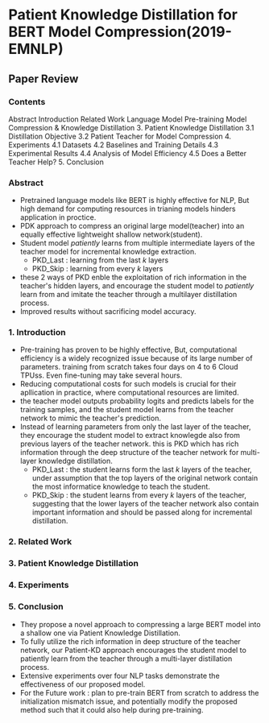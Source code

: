# Patient Knowledge Distillation for BERT Model Compression(2019-EMNLP)
## Paper Review

### **Contents**

Abstract
Introduction
Related Work
Language Model Pre-training
Model Compression & Knowledge Distillation
3. Patient Knowledge Distillation
3.1 Distillation Objective
3.2 Patient Teacher for Model Compression
4. Experiments
4.1 Datasets
4.2 Baselines and Training Details
4.3 Experimental Results
4.4 Analysis of Model Efficiency
4.5 Does a Better Teacher Help?
5. Conclusion




### **Abstract**
 * Pretrained language models like BERT is highly effective for NLP, But high demand for computing resources in trianing models hinders application in proctice.
 * PDK approach to compress an original large model(teacher) into an equally effective lightweight shallow network(student).
 * Student model *patiently* learns from multiple intermediate layers of the teacher model for incremental knowledge extraction.
   - PKD_Last : learning from the last *k* layers
   - PKD_Skip : learning from every *k* layers
* these 2 ways of PKD enble the exploitation of rich information in the teacher's hidden layers, and encourage the student model to *patiently* learn from and imitate the teacher through a multilayer distillation process.
* Improved results without sacrificing model accuracy.

### **1. Introduction**
  *  Pre-training has proven to be highly effective, But, computational efficiency is a widely recognized issue because of its large number of parameters. training from scratch takes four days on 4 to 6 Cloud TPUss. Even fine-tuning may take several hours.
  * Reducing computational costs for such models is crucial for their apllication in practice, where computational resources are limited.
  * the teacher model outputs probability logits and predicts labels for the training samples, and the student model learns from the teacher network to mimic the teacher's prediction.
  * Instead of learning parameters from only the last layer of the teacher, they encourage the student model to extract knowlegde also from previous layers of the teacher network. this is PKD which has rich information through the deep structure of the teacher network for multi-layer knowledge distillation.
    - PKD_Last : the student learns form the last *k* layers of the teacher, under assumption that the top layers of the original network contain the most informatice knowledge to teach the student.
    - PKD_Skip : the student learns from every *k* layers of the teacher, suggesting that the lower layers of the teacher network also contain important information and should be passed along for incremental distillation.
### **2. Related Work**
### **3. Patient Knowledge Distillation**
### **4. Experiments**
### **5. Conclusion** 
   * They propose a novel approach to compressing a large BERT model into a shallow one via Patient Knowledge Distillation.
   * To fully utilize the rich information in deep structure of the teacher network, our Patient-KD approach encourages the student model to patiently learn from the teacher through a multi-layer distillation process.
   * Extensive experiments over four NLP tasks demonstrate the effectiveness of our proposed model.
   * For the Future work : plan to pre-train BERT from scratch to address the initialization mismatch issue, and potentially modify the proposed method such that it could also help during pre-training.
